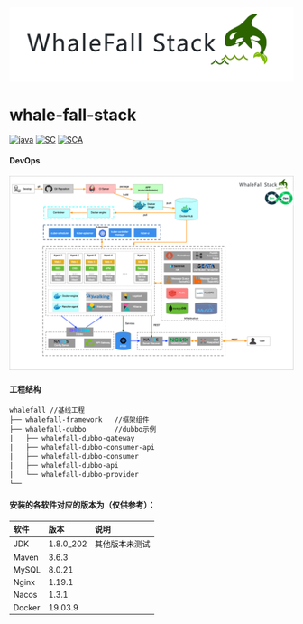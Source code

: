 ![logo](assets/stack-logo.png "logo") 

# whale-fall-stack
[![java](https://img.shields.io/badge/Java-8-9cf)]()
[![SC](https://img.shields.io/badge/Spring%20Cloud-Hoxton.SR6-green)]()
[![SCA](https://img.shields.io/badge/Spring%20Cloud%20Alibaba-2.2.1.RELEASE-orange)](https://github.com/alibaba/spring-cloud-alibaba)
#### DevOps
![devops](assets/msa-stack.png "devops") 

#### 工程结构
```
whalefall //基线工程
├── whalefall-framework   //框架组件
├── whalefall-dubbo       //dubbo示例
|   ├── whalefall-dubbo-gateway     
|   ├── whalefall-dubbo-consumer-api
|   ├── whalefall-dubbo-consumer
|   ├── whalefall-dubbo-api
|   └── whalefall-dubbo-provider
└──
```
#### 安装的各软件对应的版本为（仅供参考）：
|软件|版本 | 说明
|:---|:---|:---
|JDK | 1.8.0_202 | 其他版本未测试
|Maven | 3.6.3  | 
|MySQL | 8.0.21 | 
|Nginx | 1.19.1 |
|Nacos | 1.3.1  |
|Docker| 19.03.9| 